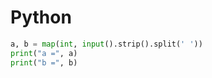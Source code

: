# Python

```python
a, b = map(int, input().strip().split(' '))
print("a =", a)
print("b =", b)
```
